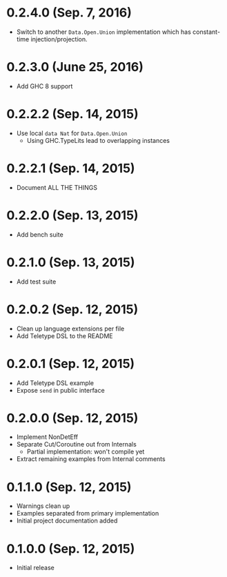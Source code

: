 # 0.2.4.0 (Sep. 7, 2016)

* Switch to another `Data.Open.Union` implementation which has constant-time injection/projection.

# 0.2.3.0 (June 25, 2016)

* Add GHC 8 support

# 0.2.2.2 (Sep. 14, 2015)

* Use local `data Nat` for `Data.Open.Union`
  * Using GHC.TypeLits lead to overlapping instances

# 0.2.2.1 (Sep. 14, 2015)

* Document ALL THE THINGS

# 0.2.2.0 (Sep. 13, 2015)

* Add bench suite

# 0.2.1.0 (Sep. 13, 2015)

* Add test suite

# 0.2.0.2 (Sep. 12, 2015)

* Clean up language extensions per file
* Add Teletype DSL to the README

# 0.2.0.1 (Sep. 12, 2015)

* Add Teletype DSL example
* Expose `send` in public interface

# 0.2.0.0 (Sep. 12, 2015)

* Implement NonDetEff
* Separate Cut/Coroutine out from Internals
  * Partial implementation: won't compile yet
* Extract remaining examples from Internal comments

# 0.1.1.0 (Sep. 12, 2015)

* Warnings clean up
* Examples separated from primary implementation
* Initial project documentation added

# 0.1.0.0 (Sep. 12, 2015)

* Initial release
